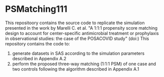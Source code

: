 # PSMatching111

This repositoory contains the source code to replicate the simulation presented in the work by Marelli C. et al. "A 1:1:1 propensity score matching design to account for center-specific antimicrobial treatment or prophylaxis in observational studies: the case of the POSACOVID study" (doi:)
This repository contains the code to:
1. generate datasets in SAS according to the simulation parameters described in Appendix A.2
2. perform the proposed three-way matching (1:1:1 PSM) of one case and two controls following the algorithm described in Appendix A.1